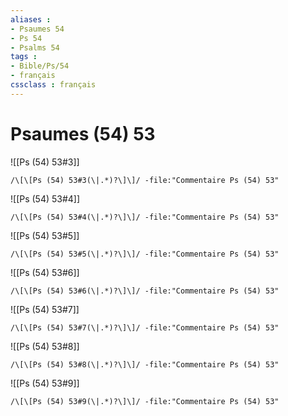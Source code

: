 ```yaml
---
aliases : 
- Psaumes 54
- Ps 54
- Psalms 54
tags : 
- Bible/Ps/54
- français
cssclass : français
---
```


# Psaumes (54) 53

![[Ps (54) 53#3]]

```query
/\[\[Ps (54) 53#3(\|.*)?\]\]/ -file:"Commentaire Ps (54) 53"
```

![[Ps (54) 53#4]]

```query
/\[\[Ps (54) 53#4(\|.*)?\]\]/ -file:"Commentaire Ps (54) 53"
```

![[Ps (54) 53#5]]

```query
/\[\[Ps (54) 53#5(\|.*)?\]\]/ -file:"Commentaire Ps (54) 53"
```

![[Ps (54) 53#6]]

```query
/\[\[Ps (54) 53#6(\|.*)?\]\]/ -file:"Commentaire Ps (54) 53"
```

![[Ps (54) 53#7]]

```query
/\[\[Ps (54) 53#7(\|.*)?\]\]/ -file:"Commentaire Ps (54) 53"
```

![[Ps (54) 53#8]]

```query
/\[\[Ps (54) 53#8(\|.*)?\]\]/ -file:"Commentaire Ps (54) 53"
```

![[Ps (54) 53#9]]

```query
/\[\[Ps (54) 53#9(\|.*)?\]\]/ -file:"Commentaire Ps (54) 53"
```

